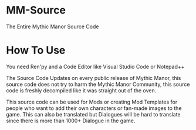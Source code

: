 # MM-Source
The Entire Mythic Manor Source Code

# How To Use
You need Ren'py and a Code Editor like Visual Studio Code or Notepad++

The Source Code Updates on every public release of Mythic Manor, this source code does not try to harm
the Mythic Manor Community, this source code is freshly decompiled like it was straight out of the oven.

This source code can be used for Mods or creating Mod Templates for people who want to add their own
characters or fan-made images to the game. This can also be translated but Dialogues will be hard
to translate since there is more than 1000+ Dialogue in the game.
